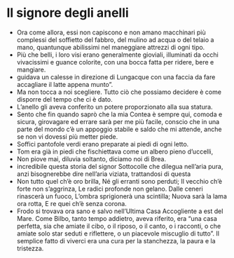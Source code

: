 # Il signore degli anelli
- Ora come allora, essi non capiscono e non amano macchinari più complessi del soffietto del fabbro, del mulino ad acqua o del telaio a mano, quantunque abilissimi nel maneggiare attrezzi di ogni tipo.
- Più che belli, i loro visi erano generalmente gioviali, illuminati da occhi vivacissimi e guance colorite, con una bocca fatta per ridere, bere e mangiare.
- guidava un calesse in direzione di Lungacque con una faccia da fare accagliare il latte appena munto”.
- Ma non tocca a noi scegliere. Tutto ciò che possiamo decidere è come disporre del tempo che ci è dato.
- L’anello gli aveva conferito un potere proporzionato alla sua statura.
- Sento che fin quando saprò che la mia Contea è sempre qui, comoda e sicura, girovagare ed errare sarà per me più facile, conscio che in una parte del mondo c’è un appoggio stabile e saldo che mi attende, anche se non vi dovessi più metter piede.
- Soffici pantofole verdi erano preparate ai piedi di ogni letto.
- Tom era già in piedi che fischiettava come un albero pieno d’uccelli,
- Non piove mai, diluvia soltanto, diciamo noi di Brea.
- incredibile questa storia del signor Sottocolle che dilegua nell’aria pura, anzi bisognerebbe dire nell’aria viziata, trattandosi di questa
- Non tutto quel ch’è oro brilla, Né gli erranti sono perduti; Il vecchio ch’è forte non s’aggrinza, Le radici profonde non gelano. Dalle ceneri rinascerà un fuoco, L’ombra sprigionerà una scintilla; Nuova sarà la lama ora rotta, E re quei ch’è senza corona.
- Frodo si trovava ora sano e salvo nell’Ultima Casa Accogliente a est del Mare. Come Bilbo, tanto tempo addietro, aveva riferito, era “una casa perfetta, sia che amiate il cibo, o il riposo, o il canto, o i racconti, o che amiate solo star seduti e riflettere, o un piacevole miscuglio di tutto”. Il semplice fatto di viverci era una cura per la stanchezza, la paura e la tristezza.
